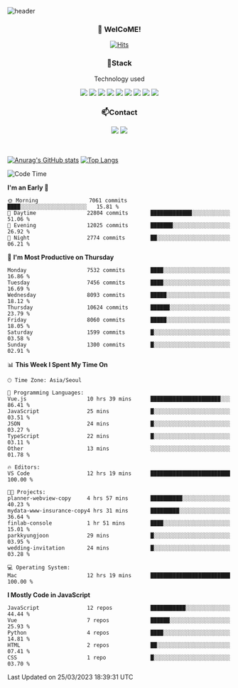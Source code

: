 ![header](https://capsule-render.vercel.app/api?type=waving&color=gradient&height=200&text=Kyungjoon&fontAlign=70&fontAlignY=40&animation=twinkling)

<h3 align="center">👋 WelCoME!</h3>

<div align=center>
  
[![Hits](https://hits.seeyoufarm.com/api/count/incr/badge.svg?url=https%3A%2F%2Fgithub.com%2Fuvula6921&count_bg=%2322BAC9&title_bg=%23827F7F&icon=iconify.svg&icon_color=%2325A27F&title=visits&edge_flat=false)](https://hits.seeyoufarm.com)
  
</div>
<h3 align="center">📌Stack</h3>
<p align="center">Technology used</p>
<div align="center"><img src="https://img.shields.io/badge/HTML5-E34F26?style=flat-square&logo=HTML5&logoColor=white"></img> <img src="https://img.shields.io/badge/CSS3-0A84FF?style=flat-square&logo=CSS3&logoColor=white"></img> <img src="https://img.shields.io/badge/JavaScript-FFCD11?style=flat-square&logo=JavaScript&logoColor=white"></img> <img src="https://img.shields.io/badge/React-00BCF6?style=flat-square&logo=React&logoColor=white"></img> <img src="https://img.shields.io/badge/jQuery-3655FF?style=flat-square&logo=jQuery&logoColor=white"></img> <img src="https://img.shields.io/badge/Ruby-E0115F?style=flat-square&logo=Ruby&logoColor=white"></img> <img src="https://img.shields.io/badge/Python-4B8BBE?style=flat-square&logo=Python&logoColor=white"></img> <img src="https://img.shields.io/badge/Vue-4FC08D?style=flat-square&logo=Vue.js&logoColor=white"></img> <img src="https://img.shields.io/badge/Nuxt-00DC82?style=flat-square&logo=Nuxt.js&logoColor=white"></img></div>

<h3 align="center">📫Contact</h3>
<div align="center"><a href="https://velog.io/@uvula6921/"><img src="https://img.shields.io/badge/Blog-20c997?style=flat-square&logo=V&logoColor=white"/></a> <a href="pkj6921@gmail.com"><img src="https://img.shields.io/badge/Gmail-EA4335?style=flat-square&logo=Gmail&logoColor=white"/></a></div>
<br>
<br>

[![Anurag's GitHub stats](https://github-readme-stats.vercel.app/api?username=uvula6921&hide=stars,issues&show_icons=true&count_private=true&theme=tokyonight)](https://github.com/anuraghazra/github-readme-stats)
[![Top Langs](https://github-readme-stats.vercel.app/api/top-langs/?username=uvula6921&hide=css,jupyter%20notebook,html&exclude_repo=uvula6921,uvula6921.github.io&layout=compact&langs_count=8)](https://github.com/anuraghazra/github-readme-stats)

<!--START_SECTION:waka-->
![Code Time](http://img.shields.io/badge/Code%20Time-1%2C492%20hrs%2027%20mins-blue)

**I'm an Early 🐤** 

```text
🌞 Morning                7061 commits        ████░░░░░░░░░░░░░░░░░░░░░   15.81 % 
🌆 Daytime                22804 commits       █████████████░░░░░░░░░░░░   51.06 % 
🌃 Evening                12025 commits       ███████░░░░░░░░░░░░░░░░░░   26.92 % 
🌙 Night                  2774 commits        ██░░░░░░░░░░░░░░░░░░░░░░░   06.21 % 
```
📅 **I'm Most Productive on Thursday** 

```text
Monday                   7532 commits        ████░░░░░░░░░░░░░░░░░░░░░   16.86 % 
Tuesday                  7456 commits        ████░░░░░░░░░░░░░░░░░░░░░   16.69 % 
Wednesday                8093 commits        █████░░░░░░░░░░░░░░░░░░░░   18.12 % 
Thursday                 10624 commits       ██████░░░░░░░░░░░░░░░░░░░   23.79 % 
Friday                   8060 commits        █████░░░░░░░░░░░░░░░░░░░░   18.05 % 
Saturday                 1599 commits        █░░░░░░░░░░░░░░░░░░░░░░░░   03.58 % 
Sunday                   1300 commits        █░░░░░░░░░░░░░░░░░░░░░░░░   02.91 % 
```


📊 **This Week I Spent My Time On** 

```text
🕑︎ Time Zone: Asia/Seoul

💬 Programming Languages: 
Vue.js                   10 hrs 39 mins      ██████████████████████░░░   86.41 % 
JavaScript               25 mins             █░░░░░░░░░░░░░░░░░░░░░░░░   03.51 % 
JSON                     24 mins             █░░░░░░░░░░░░░░░░░░░░░░░░   03.27 % 
TypeScript               22 mins             █░░░░░░░░░░░░░░░░░░░░░░░░   03.11 % 
Other                    13 mins             ░░░░░░░░░░░░░░░░░░░░░░░░░   01.78 % 

🔥 Editors: 
VS Code                  12 hrs 19 mins      █████████████████████████   100.00 % 

🐱‍💻 Projects: 
planner-webview-copy     4 hrs 57 mins       ██████████░░░░░░░░░░░░░░░   40.23 % 
mydata-www-insurance-copy4 hrs 31 mins       █████████░░░░░░░░░░░░░░░░   36.64 % 
finlab-console           1 hr 51 mins        ████░░░░░░░░░░░░░░░░░░░░░   15.01 % 
parkkyungjoon            29 mins             █░░░░░░░░░░░░░░░░░░░░░░░░   03.95 % 
wedding-invitation       24 mins             █░░░░░░░░░░░░░░░░░░░░░░░░   03.28 % 

💻 Operating System: 
Mac                      12 hrs 19 mins      █████████████████████████   100.00 % 
```

**I Mostly Code in JavaScript** 

```text
JavaScript               12 repos            ███████████░░░░░░░░░░░░░░   44.44 % 
Vue                      7 repos             ██████░░░░░░░░░░░░░░░░░░░   25.93 % 
Python                   4 repos             ████░░░░░░░░░░░░░░░░░░░░░   14.81 % 
HTML                     2 repos             ██░░░░░░░░░░░░░░░░░░░░░░░   07.41 % 
CSS                      1 repo              █░░░░░░░░░░░░░░░░░░░░░░░░   03.70 % 
```




 Last Updated on 25/03/2023 18:39:31 UTC
<!--END_SECTION:waka-->
